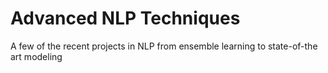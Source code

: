 # Advanced NLP Techniques

A few of the recent projects in NLP from ensemble learning to state-of-the art modeling
